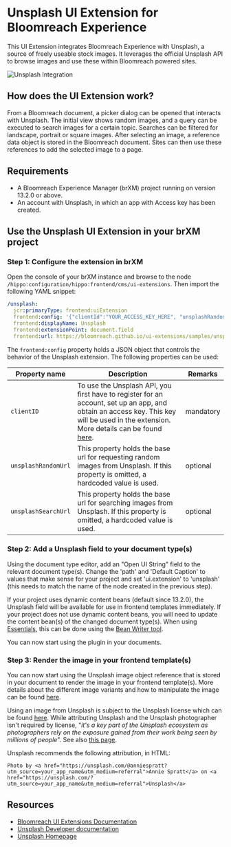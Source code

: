 # Unsplash UI Extension for Bloomreach Experience

This UI Extension integrates Bloomreach Experience with Unsplash, a source of freely useable stock images. It leverages the official Unsplash API to browse images and use these within Bloomreach powered sites.

![Unsplash Integration](unsplash.gif)

## How does the UI Extension work?

From a Bloomreach document, a picker dialog can be opened that interacts with Unsplash. The initial view shows random images, and a query can be executed to search images for a certain topic. Searches can be filtered for landscape, portrait or square images. After selecting an image, a reference data object is stored in the Bloomreach document. Sites can then use these references to add the selected image to a page.

## Requirements

- A Bloomreach Experience Manager (brXM) project running on version 13.2.0 or above.
- An account with Unsplash, in which an app with Access key has been created.

## Use the Unsplash UI Extension in your brXM project

### Step 1: Configure the extension in brXM

Open the console of your brXM instance and browse to the node `/hippo:configuration/hippo:frontend/cms/ui-extensions`. Then import the following YAML snippet:

```yaml
/unsplash:
  jcr:primaryType: frontend:uiExtension
  frontend:config: '{"clientId":"YOUR_ACCESS_KEY_HERE", "unsplashRandomUrl":"https://api.unsplash.com/photos/random","unsplashSearchUrl":"https://api.unsplash.com/search/photos"}'
  frontend:displayName: Unsplash
  frontend:extensionPoint: document.field
  frontend:url: https://bloomreach.github.io/ui-extensions/samples/unsplash/
```

The `frontend:config` property holds a JSON object that controls the behavior of the Unsplash extension. The following properties can be used:

| Property name | Description | Remarks |
|---------------|-------------|---------|
| `clientID` | To use the Unsplash API, you first have to register for an account, set up an app, and obtain an access key. This key will be used in the extension. More details can be found [here](https://unsplash.com/documentation#getting-started).| mandatory |
| `unsplashRandomUrl` | This property holds the base url for requesting random images from Unsplash. If this property is omitted, a hardcoded value is used. | optional |
| `unsplashSearchUrl` | This property holds the base url for searching images from Unsplash. If this property is omitted, a hardcoded value is used. | optional |

### Step 2: Add a Unsplash field to your document type(s)

Using the document type editor, add an "Open UI String" field to the relevant document type(s). Change the 'path' and 'Default Caption' to values that make sense for your project and set 'ui.extension' to 'unsplash' (this needs to match the name of the node created in the previous step).

If your project uses dynamic content beans (default since 13.2.0), the Unsplash field will be available for use in frontend templates immediately. If your project does not use dynamic content beans, you will need to update the content bean(s) of the changed document type(s). When using [Essentials](https://documentation.bloomreach.com/library/setup/introduction.html), this can be done using the [Bean Writer tool](https://documentation.bloomreach.com/library/setup/development-tools.html#beanwriter).

You can now start using the plugin in your documents.

### Step 3: Render the image in your frontend template(s)

You can now start using the Unsplash image object reference that is stored in your document to render the image in your frontend template(s). More details about the different image variants and how to manipulate the image can be found [here](https://unsplash.com/documentation#dynamically-resizable-images).

Using an image from Unsplash is subject to the Unsplash license which can be found [here](https://unsplash.com/license). While attributing Unsplash and the Unsplash photographer isn't required by license, "_it's a key part of the Unsplash ecosystem as photographers rely on the exposure gained from their work being seen by millions of people_". See also [this page](https://help.unsplash.com/en/articles/2511315-guideline-attribution).

Unsplash recommends the following attribution, in HTML:

`Photo by <a href="https://unsplash.com/@anniespratt?utm_source=your_app_name&utm_medium=referral">Annie Spratt</a> on <a href="https://unsplash.com/?utm_source=your_app_name&utm_medium=referral">Unsplash</a>`


## Resources

- [Bloomreach UI Extensions Documentation](https://documentation.bloomreach.com/library/concepts/open-ui/introduction.html)
- [Unsplash Developer documentation](https://unsplash.com/developers)
- [Unsplash Homepage](https://unsplash.com/)
